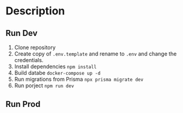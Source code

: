 # Description


## Run Dev

1. Clone repository
2. Create copy of ```.env.template``` and rename to ```.env``` and change the credentials.
3. Install dependencies ```npm install```
4. Build databe ```docker-compose up -d```
5. Run migrations from Prisma ```npx prisma migrate dev```
6. Run porject ```npm run dev```


## Run Prod
